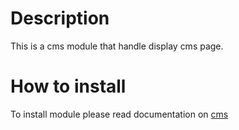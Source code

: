 # Description

This is a cms module that handle display cms page.

# How to install

To install module please read documentation on [cms](pages/default/readme.md)
